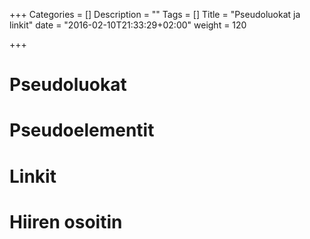 +++
Categories = []
Description = ""
Tags = []
Title = "Pseudoluokat ja linkit"
date = "2016-02-10T21:33:29+02:00"
weight = 120

+++

Pseudoluokat
============


Pseudoelementit
===============


Linkit
======


Hiiren osoitin
==============
